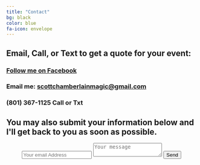 ```yaml
---
title: "Contact"
bg: black
color: blue
fa-icon: envelope
---
```


## Email, Call, or Text to get a quote for your event:

### [Follow me on Facebook](https://www.facebook.com/scottchamberlainmagic)<br>
### Email me: scottchamberlainmagic@gmail.com<br>
### (801) 367-1125 Call or Txt

## You may also submit your information below and I'll get back to you as soon as possible.
<form method="POST" action="https://formspree.io/scottchamberlainmagic@gmail.com">
<center><input type="email" name="email" placeholder="Your email Address">
  <textarea name="message" placeholder="Your message"></textarea>
  <button type="submit">Send</button>



<!--So you've got a copy running and there's some new update? Let's update!

1. Checkout your github-pages branch
  - `git checkout gh-pages` for a standalone or existing page
  - `git checkout master` for a *username.github.io* page
2. run `git remote | grep -q "singlepage" || git remote add -t publish singlepage https://github.com/t413/SinglePaged.git` to be sure you have access to this repository (you can run this command at any time).
2. `git fetch singlepage` to fetch-in-place new changes.
3. Update to the new base (using merge)
    1. `git merge singlepage/publish`
4. You can alternatively update using rebase. This *rewrites history* (**bad**), but it is cleaner.
    1. `git rebase singlepage/publish`-->
